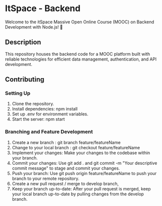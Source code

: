 # ItSpace - Backend

Welcome to the itSpace Massive Open Online Course (MOOC) on Backend Development with Node.js! 🚀

## Description

This repository houses the backend code for a MOOC platform built with reliable technologies for efficient data management, authentication, and API development.

##  Contributing

### Setting Up

1. Clone the repository.
2. Install dependencies: npm install
3. Set up .env for environment variables.
4. Start the server: npm start


### Branching and Feature Development

1. Create a new branch : git branch feature/featureName
2. Change to your local branch : git checkout feature/featureName
3. Implement your changes: Make your changes to the codebase within your branch.
4. Commit your changes: Use git add . and git commit -m "Your descriptive commit message" to stage and commit your changes.
5. Push your branch: Use git push origin feature/featureName to push your branch to your remote repository.
6. Create a new pull request / merge to develop branch,
7. Keep your branch up-to-date: After your pull request is merged, keep your local branch up-to-date by pulling changes from the develop branch.




